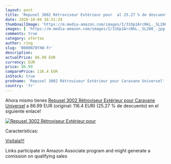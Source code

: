 ```yaml
---
layout: post
title: 'Repusel 3002 Rétroviseur Extérieur pour  al 25.27 % de descuento'
date: 2020-10-04 16:51:29
thumbnailImage: 'https://m.media-amazon.com/images/I/31Op1ArcNkL._SL200_.jpg'
images: [ 'https://m.media-amazon.com/images/I/31Op1ArcNkL._SL200_.jpg' ]
comments: true
category: ofertas
author: ring
slug: 'B008N78YXW-fr'
description:
actualPrice: 86.99 EUR
currency: EUR
price: 86.99
comparePrice: 116.4 EUR
inStock: true
prodname: 'Repusel 3002 Rétroviseur Extérieur pour Caravane Universel'
country: 'fr'
---
```


Ahora mismo tienes [Repusel 3002 Rétroviseur Extérieur pour Caravane Universel](https://www.amazon.fr/dp/B008N78YXW/?tag=tolees0d-21) a 86.99 EUR (original: 116.4 EUR) (25.27 %  de descuento) en el siguiente enlace!

[![Repusel 3002 Rétroviseur Extérieur pour ](https://m.media-amazon.com/images/I/31Op1ArcNkL._SL200_.jpg)](https://www.amazon.fr/dp/B008N78YXW/?tag=tolees0d-21)

Características:


[Visítala!!!](https://www.amazon.fr/dp/B008N78YXW/?tag=tolees0d-21)

Links participate in Amazon Associate program and might generate a comission on qualifying sales
